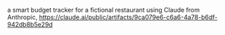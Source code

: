 a smart budget tracker for a fictional restaurant using Claude from Anthropic, https://claude.ai/public/artifacts/9ca079e6-c6a6-4a78-b6df-942db8b5e29d
